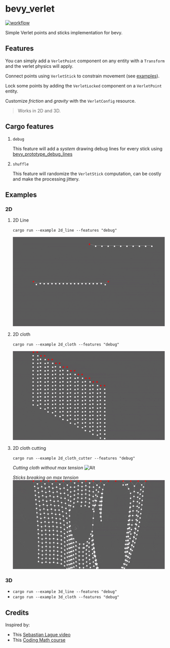 # bevy_verlet

[![workflow](https://github.com/ManevilleF/bevy_verlet/actions/workflows/rust.yml/badge.svg)](https://github.com/ManevilleF/bevy_verlet/actions/workflows/rust.yml)

Simple Verlet points and sticks implementation for bevy.

## Features

You can simply add a `VerletPoint` component on any entity with a `Transform` and the verlet physics will apply.

Connect points using `VerletStick` to constrain movement (see [examples](./examples)).

Lock some points by adding the `VerletLocked` component on a `VerletPoint` entity.

Customize *friction* and *gravity* with the `VerletConfig` resource.

> Works in 2D and 3D.

## Cargo features

1. `debug`

    This feature will add a *system* drawing debug lines for every stick using [bevy_prototype_debug_lines](https://crates.io/crates/bevy_prototype_debug_lines)

2. `shuffle`

    This feature will randomize the `VerletStick` computation, can be costly and make the processing jittery.

## Examples

### 2D

1. 2D Line

   `cargo run --example 2d_line --features "debug"`

   ![Alt](./docs/demo_line.gif "demo gif")

3. 2D cloth

   `cargo run --example 2d_cloth --features "debug"`

   ![Alt](./docs/demo_cloth.gif "demo gif")

4. 2D cloth cutting

   `cargo run --example 2d_cloth_cutter --features "debug"`

   *Cutting cloth without max tension*
   ![Alt](./docs/demo_cloth_cutting.gif "demo gif")

   *Sticks breaking on max tension*
   ![Alt](./docs/demo_cloth_ripping.gif "demo gif")

### 3D

* `cargo run --example 3d_line --features "debug"`
* `cargo run --example 3d_cloth --features "debug"`

## Credits

Inspired by:
- This [Sebastian Lague video](https://www.youtube.com/watch?v=PGk0rnyTa1U)
- This [Coding Math course](https://www.youtube.com/watch?v=3HjO_RGIjCU)
